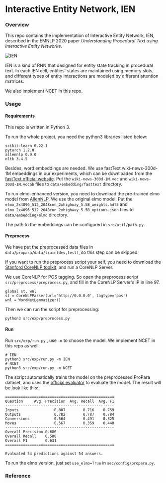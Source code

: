 

# Interactive Entity Network, IEN

### Overview

This repo contains the implementation of Interactive Entity Network, IEN, described in the EMNLP 2020 paper *Understanding Procedural Text using Interactive Entity Networks*.

![IEN](C:\学习资料\研二上\实验室\ProPara\github\IEN.PNG)

IEN is a kind of RNN that designed for entity state tracking in procedural text. In each IEN cell, entities' states are maintained using memory slots, and different types of entity interactions are modeled by different attention matrices.

We also implement NCET in this repo.

### Usage

#### Requirements

This repo is written in Python 3.

To run the whole project, you need the python3 libraries listed below:

```
scikit-learn 0.22.1
pytorch 1.2.0
allennlp 0.9.0
nltk 3.4.5
```

Besides, word embeddings are needed. We use fastText wiki-news-300d-1M embeddings in our experiments, which can be downloaded from the [fastText official website](https://fasttext.cc/docs/en/english-vectors.html). Put the ``wiki-news-300d-1M.vec`` and ``wiki-news-300d-1M.vocab`` files to ``data/embedding/fasttext`` directory.

To run elmo-enhanced version,  you need to download the pre-trained elmo model from [AllenNLP](https://allennlp.org/elmo). We use the original elmo model. Put the ``elmo_2x4096_512_2048cnn_2xhighway_5.5B_weights.hdf5`` and ``elmo_2x4096_512_2048cnn_2xhighway_5.5B_options.json`` files to ``data/embedding/elmo`` directory.

The path to the embeddings can be configured in ``src/util/path.py``.

#### Preprocess

We have put the preprocessed data files in ``data/propara/data/train(dev,test)``, so this step can be skipped.

If you want to run the preprocess script your self, you need to download the [Stanford CoreNLP toolkit](https://stanfordnlp.github.io/CoreNLP/), and run a CoreNLP Server.

We use CoreNLP for POS tagging. So open the preprocess script ``src/preprocess/preprocess.py``, and fill in the CoreNLP Server's IP in line 97.

```
global st, wnl
st = CoreNLPParser(url='http://0.0.0.0', tagtype='pos')
wnl = WordNetLemmatizer()
```

Then we can run the script for preprocessing:

```
python3 src/exp/preprocess.py
```

#### Run

Run  ``src/exp/run.py`` , use ``-m`` to choose the model. We implement NCET in this repo as well.

```
# IEN
python3 src/exp/run.py -m IEN
# NCET
python3 src/exp/run.py -m NCET
```

The script automatically trains the model on the preprocessed ProPara dataset, and uses the [official evaluator](https://github.com/allenai/aristo-leaderboard/tree/master/propara) to evaluate the model. The result will be look like this:

```
=================================================
Question     Avg. Precision  Avg. Recall  Avg. F1
-------------------------------------------------
Inputs                0.807        0.716    0.759
Outputs               0.782        0.787    0.784
Conversions           0.564        0.491    0.525
Moves                 0.567        0.359    0.440
-------------------------------------------------
Overall Precision 0.680
Overall Recall    0.588
Overall F1        0.631
=================================================

Evaluated 54 predictions against 54 answers.
```

To run the elmo version, just set ``use_elmo=True`` in ``sec/config/propara.py``.

### Reference


